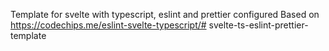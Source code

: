 Template for svelte with typescript, eslint and prettier configured
Based on https://codechips.me/eslint-svelte-typescript/#   s v e l t e - t s - e s l i n t - p r e t t i e r - t e m p l a t e  
 